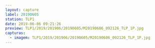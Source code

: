 ```yaml
---
layout: capture
label: 20190605
station: TLP1
date: 2019-06-06 09:21:26
preview: TLP1/2019/201906/20190605/M20190606_092126_TLP_1P.jpg
capturas:
  - imagem: TLP1/2019/201906/20190605/M20190606_092126_TLP_1P.jpg
---
```

